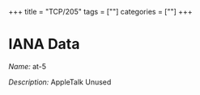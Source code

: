 +++
title = "TCP/205"
tags = [""]
categories = [""]
+++

# IANA Data

_Name:_ at-5

_Description:_ AppleTalk Unused

